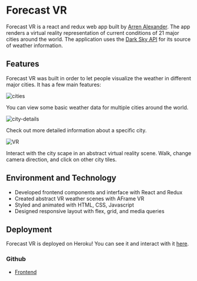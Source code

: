 # Forecast VR
Forecast VR is a react and redux web app built by [Arren Alexander]. The app renders a virtual reality representation of current conditions of 21 major cities around the world. The application uses the [Dark Sky API] for its source of weather information. 

## Features
Forecast VR was built in order to let people visualize the weather in different major cities. It has a few main features: 

![cities](https://res.cloudinary.com/crowd-capsule/image/upload/v1552348746/Screen_Shot_2019-03-11_at_5.47.28_PM.png)

You can view some basic weather data for multiple cities around the world.

![city-details](https://res.cloudinary.com/crowd-capsule/image/upload/v1552348747/Screen_Shot_2019-03-11_at_5.48.55_PM.png)

Check out more detailed information about a specific city.

![VR](https://res.cloudinary.com/crowd-capsule/image/upload/v1552348746/Screen_Shot_2019-03-11_at_5.48.41_PM.png)

Interact with the city scape in an abstract virtual reality scene. Walk, change camera direction, and click on other city tiles.

## Environment and Technology

 * Developed frontend components and interface with React and Redux
 * Created abstract VR weather scenes with AFrame VR
 * Styled and animated with HTML, CSS, Javascript
 * Designed responsive layout with flex, grid, and media queries

## Deployment
Forecast VR is deployed on Heroku! You can see it and interact with it [here].


### Github
 * [Frontend][frontend]

[here]: https://forecast-vr.herokuapp.com
[Dark Sky API]: https://darksky.net/dev/docs
[Arren Alexander]: https://github.com/aalexander3
[frontend]: https://github.com/aalexander3/forecast-vr-frontend
